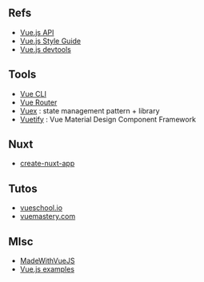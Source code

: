 ## Refs

- [Vue.js API](https://vuejs.org/v2/api/)
- [Vue.js Style Guide](https://vuejs.org/v2/style-guide/)
- [Vue.js devtools](https://addons.mozilla.org/en-US/firefox/addon/vue-js-devtools/)

## Tools

- [Vue CLI](https://cli.vuejs.org/)
- [Vue Router](https://router.vuejs.org/)
- [Vuex](https://vuex.vuejs.org/) : state management pattern + library
- [Vuetify](https://vuetifyjs.com/) : Vue Material Design Component Framework

## Nuxt

- [create-nuxt-app](https://github.com/nuxt/create-nuxt-app)

## Tutos

- [vueschool.io](https://vueschool.io/)
- [vuemastery.com](https://www.vuemastery.com/)

## MIsc

- [MadeWithVueJS](https://madewithvuejs.com/)
- [Vue.js examples](https://vuejsexamples.com/)
